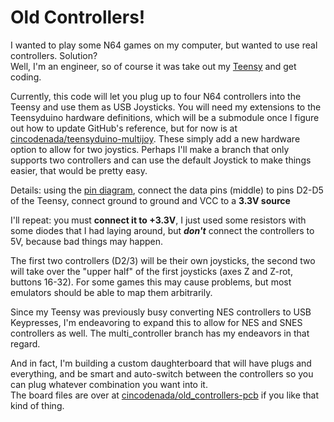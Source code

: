 Old Controllers!
================

I wanted to play some N64 games on my computer, but wanted to use real controllers.  Solution?  
Well, I'm an engineer, so of course it was take out my [Teensy](http://www.pjrc.com/teensy/) and get coding.

Currently, this code will let you plug up to four N64 controllers into the Teensy and use them as USB Joysticks.
You will need my extensions to the Teensyduino hardware definitions, which will be a submodule once I figure out
how to update GitHub's reference, but for now is at [cincodenada/teensyduino-multijoy](https://github.com/cincodenada/teensyduino-multijoy).
These simply add a new hardware option to allow for two joystics.  Perhaps I'll make a branch that only supports
two controllers and can use the default Joystick to make things easier, that would be pretty easy.

Details: using the [pin diagram](https://github.com/cincodenada/old_controllers/blob/master/reference/N64%20Controller%20Protocol_files/n64pins.png),
connect the data pins (middle) to pins D2-D5 of the Teensy, connect ground to ground and VCC to a **3.3V source**

I'll repeat: you must **connect it to +3.3V**, I just used some resistors with some diodes that I had laying around,
but ***don't*** connect the controllers to 5V, because bad things may happen.

The first two controllers (D2/3) will be their own joysticks, the second two will take over the "upper half" of
the first joysticks (axes Z and Z-rot, buttons 16-32).  For some games this may cause problems, but most emulators
should be able to map them arbitrarily.

Since my Teensy was previously busy converting NES controllers to USB Keypresses, I'm endeavoring to expand this
to allow for NES and SNES controllers as well.  The multi_controller branch has my endeavors in that regard.

And in fact, I'm building a custom daughterboard that will have plugs and everything, and be smart and auto-switch
between the controllers so you can plug whatever combination you want into it.  
The board files are over at [cincodenada/old_controllers-pcb](https://github.com/cincodenada/old_controllers-pcb) if you like that kind of thing.
